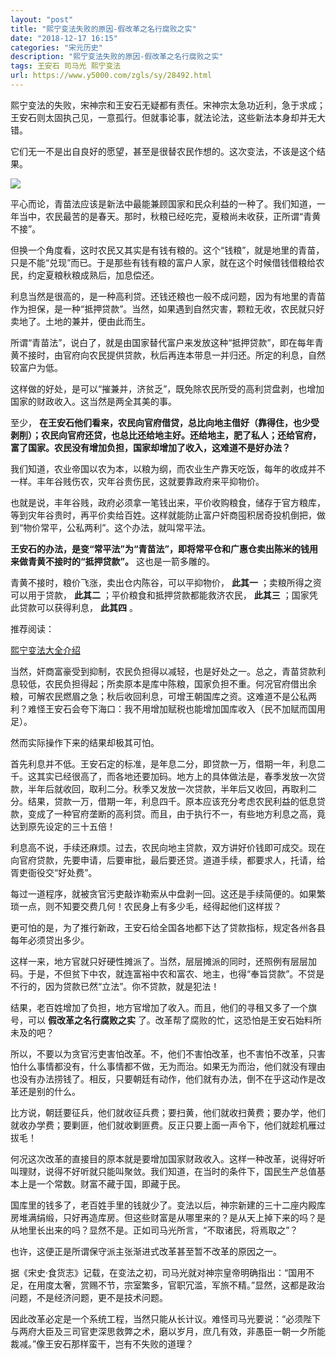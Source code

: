 ```yaml
---
layout: "post"
title: "熙宁变法失败的原因-假改革之名行腐败之实"
date: "2018-12-17 16:15"
categories: "宋元历史"
description: "熙宁变法失败的原因-假改革之名行腐败之实"
tags: 王安石 司马光 熙宁变法
url: https://www.y5000.com/zgls/sy/28492.html
---
```






熙宁变法的失败，宋神宗和王安石无疑都有责任。宋神宗太急功近利，急于求成；王安石则太固执己见，一意孤行。但就事论事，就法论法，这些新法本身却并无大错。

它们无一不是出自良好的愿望，甚至是很替农民作想的。这次变法，不该是这个结果。

![](https://img.y5000.com/uploads/allimg/180207/13-1P20G504212G.jpg)

平心而论，青苗法应该是新法中最能兼顾国家和民众利益的一种了。我们知道，一年当中，农民最苦的是春天。那时，秋粮已经吃完，夏粮尚未收获，正所谓“青黄不接”。

但换一个角度看，这时农民又其实是有钱有粮的。这个“钱粮”，就是地里的青苗，只是不能“兑现”而已。于是那些有钱有粮的富户人家，就在这个时候借钱借粮给农民，约定夏粮秋粮成熟后，加息偿还。

利息当然是很高的，是一种高利贷。还钱还粮也一般不成问题，因为有地里的青苗作为担保，是一种“抵押贷款”。当然，如果遇到自然灾害，颗粒无收，农民就只好卖地了。土地的兼并，便由此而生。

所谓“青苗法”，说白了，就是由国家替代富户来发放这种“抵押贷款”，即在每年青黄不接时，由官府向农民提供贷款，秋后再连本带息一并归还。所定的利息，自然较富户为低。

这样做的好处，是可以“摧兼并，济贫乏”，既免除农民所受的高利贷盘剥，也增加国家的财政收入。这当然是两全其美的事。

至少，
**在王安石他们看来，农民向官府借贷，总比向地主借好（靠得住，也少受剥削）；农民向官府还贷，也总比还给地主好。还给地主，肥了私人；还给官府，富了国家。农民没有增加负担，国家却增加了收入，这难道不是好办法？**

我们知道，农业帝国以农为本，以粮为纲，而农业生产靠天吃饭，每年的收成并不一样。丰年谷贱伤农，灾年谷贵伤民，这就要靠政府来平抑物价。

也就是说，丰年谷贱，政府必须拿一笔钱出来，平价收购粮食，储存于官方粮库，等到灾年谷贵时，再平价卖给百姓。这样就能防止富户奸商囤积居奇投机倒把，做到“物价常平，公私两利”。这个办法，就叫常平法。

**王安石的办法，是变“常平法”为“青苗法”，即将常平仓和广惠仓卖出陈米的钱用来做青黄不接时的“抵押贷款”。** 这也是一箭多雕的。

青黄不接时，粮价飞涨，卖出仓内陈谷，可以平抑物价， **此其一** ；卖粮所得之资可以用于贷款， **此其二** ；平价粮食和抵押贷款都能救济农民，
**此其三** ；国家凭此贷款可以获得利息， **此其四** 。

推荐阅读：

[熙宁变法大全介绍](https://www.y5000.com/tags/xiningbianfa/)

当然，奸商富豪受到抑制，农民负担得以减轻，也是好处之一。总之，青苗贷款利息较低，农民负担得起；所卖原本是库中陈粮，国家负担不重。何况官府借出余粮，可解农民燃眉之急；秋后收回利息，可增王朝国库之资。这难道不是公私两利？难怪王安石会夸下海口：我不用增加赋税也能增加国库收入（民不加赋而国用足）。

然而实际操作下来的结果却极其可怕。

首先利息并不低。王安石定的标准，是年息二分，即贷款一万，借期一年，利息二千。这其实已经很高了，而各地还要加码。地方上的具体做法是，春季发放一次贷款，半年后就收回，取利二分。秋季又发放一次贷款，半年后又收回，再取利二分。结果，贷款一万，借期一年，利息四千。原本应该充分考虑农民利益的低息贷款，变成了一种官府垄断的高利贷。而且，由于执行不一，有些地方利息之高，竟达到原先设定的三十五倍！

利息高不说，手续还麻烦。过去，农民向地主贷款，双方讲好价钱即可成交。现在向官府贷款，先要申请，后要审批，最后要还贷。道道手续，都要求人，托请，给胥吏衙役交“好处费”。

每过一道程序，就被贪官污吏敲诈勒索从中盘剥一回。这还是手续简便的。如果繁琐一点，则不知要交费几何！农民身上有多少毛，经得起他们这样拔？

更可怕的是，为了推行新政，王安石给全国各地都下达了贷款指标，规定各州各县每年必须贷出多少。

这样一来，地方官就只好硬性摊派了。当然，层层摊派的同时，还照例有层层加码。于是，不但贫下中农，就连富裕中农和富农、地主，也得“奉旨贷款”。不贷是不行的，因为贷款已然“立法”。你不贷款，就是犯法！

结果，老百姓增加了负担，地方官增加了收入。而且，他们的寻租又多了一个旗号，可以 **假改革之名行腐败之实**
了。改革帮了腐败的忙，这恐怕是王安石始料所未及的吧？

所以，不要以为贪官污吏害怕改革。不，他们不害怕改革，也不害怕不改革，只害怕什么事情都没有，什么事情都不做，无为而治。如果无为而治，他们就没有理由也没有办法捞钱了。相反，只要朝廷有动作，他们就有办法，倒不在乎这动作是改革还是别的什么。

比方说，朝廷要征兵，他们就收征兵费；要扫黄，他们就收扫黄费；要办学，他们就收办学费；要剿匪，他们就收剿匪费。反正只要上面一声令下，他们就趁机雁过拔毛！

何况这次改革的直接目的原本就是要增加国家财政收入。这样一种改革，说得好听叫理财，说得不好听就只能叫聚敛。我们知道，在当时的条件下，国民生产总值基本上是一个常数。财富不藏于国，即藏于民。

国库里的钱多了，老百姓手里的钱就少了。变法以后，神宗新建的三十二座内殿库房堆满绢缎，只好再造库房。但这些财富是从哪里来的？是从天上掉下来的吗？是从地里长出来的吗？显然不是。正如司马光所言，“不取诸民，将焉取之”？

也许，这便正是所谓保守派主张渐进式改革甚至暂不改革的原因之一。

据《宋史·食货志》记载，在变法之初，司马光就对神宗皇帝明确指出：“国用不足，在用度太奢，赏赐不节，宗室繁多，官职冗滥，军旅不精。”显然，这都是政治问题，不是经济问题，更不是技术问题。

因此改革必定是一个系统工程，当然只能从长计议。难怪司马光要说：“必须陛下与两府大臣及三司官吏深思救弊之术，磨以岁月，庶几有效，非愚臣一朝一夕所能裁减。”像王安石那样蛮干，岂有不失败的道理？
